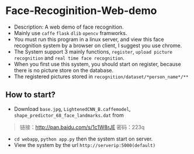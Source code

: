 # Face-Recoginition-Web-demo
* Description: A web demo of face recognition.
* Mainly use `caffe` `flask` `dlib` `opencv` framworks.
* You must run this program in a linux server, and view this face recognition system by a browser on client, I suggest you use chrome.
* The System support 3 mainly functions, `register`, `upload picture recognition` and `real time face recognition`.
* When you first use this system, you should start on register, because there is no picture store on the database.
* The registered pictures stored in `recognition/dataset/*person_name*/**`

## How to start?
* Download `base.jpg`, `LightenedCNN_B.caffemodel`, `shape_predictor_68_face_landmarks.dat` from
> 链接：http://pan.baidu.com/s/1c1W8rJE 密码：223q
* `cd webapp`, `python app.py` then the system start on server.
* View the system by the url `http://serverip:5000(default)` 


